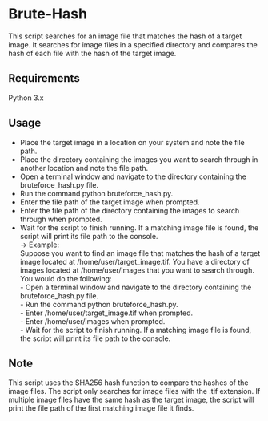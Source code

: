 # Brute-Hash
This script searches for an image file that matches the hash of a target image. It searches for image files in a specified directory and compares the hash of each file with the hash of the target image.

## Requirements
Python 3.x

## Usage
- Place the target image in a location on your system and note the file path.
- Place the directory containing the images you want to search through in another location and note the file path.
- Open a terminal window and navigate to the directory containing the bruteforce_hash.py file.
- Run the command python bruteforce_hash.py.
- Enter the file path of the target image when prompted.
- Enter the file path of the directory containing the images to search through when prompted.
- Wait for the script to finish running. If a matching image file is found, the script will print its file path to the console.  
  -> Example:  
      Suppose you want to find an image file that matches the hash of a target image located at /home/user/target_image.tif. You have a directory of images        located at /home/user/images that you want to search through. You would do the following:  
            - Open a terminal window and navigate to the directory containing the bruteforce_hash.py file.  
            - Run the command python bruteforce_hash.py.  
            - Enter /home/user/target_image.tif when prompted.  
            - Enter /home/user/images when prompted.  
            - Wait for the script to finish running. If a matching image file is found, the script will print its file path to the console.  

## Note
This script uses the SHA256 hash function to compare the hashes of the image files.
The script only searches for image files with the .tif extension.
If multiple image files have the same hash as the target image, the script will print the file path of the first matching image file it finds.
